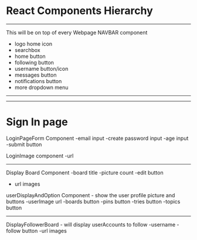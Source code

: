 # React Components Hierarchy
---------------------------------
This will be on top of every Webpage
NAVBAR component
* logo home icon
* searchbox
* home button
* following button
* username button/icon
* messages button
* notifications button
* more dropdown menu
*************************

***************************
# Sign In page

LoginPageForm Component
-email input
-create password input
-age input
-submit button

LoginImage component
-url

***************************

Display Board Component
-board title
-picture count
-edit button
- url images

userDisplayAndOption Component - show the user profile picture and buttons
-userImage url
-boards button
-pins button
-tries button
-topics button

*****************************

DisplayFollowerBoard - will display userAccounts to follow
-username
-follow button
-url images
